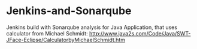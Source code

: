 # Jenkins-and-Sonarqube
Jenkins build with Sonarqube analysis for Java Application, that uses calculator from Michael Schmidt: http://www.java2s.com/Code/Java/SWT-JFace-Eclipse/CalculatorbyMichaelSchmidt.htm
